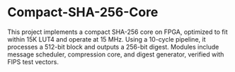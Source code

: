 # Compact-SHA-256-Core
This project implements a compact SHA-256 core on FPGA, optimized to fit within 15K LUT4 and operate at 15 MHz. Using a 10-cycle pipeline, it processes a 512-bit block and outputs a 256-bit digest. Modules include message scheduler, compression core, and digest generator, verified with FIPS test vectors.
